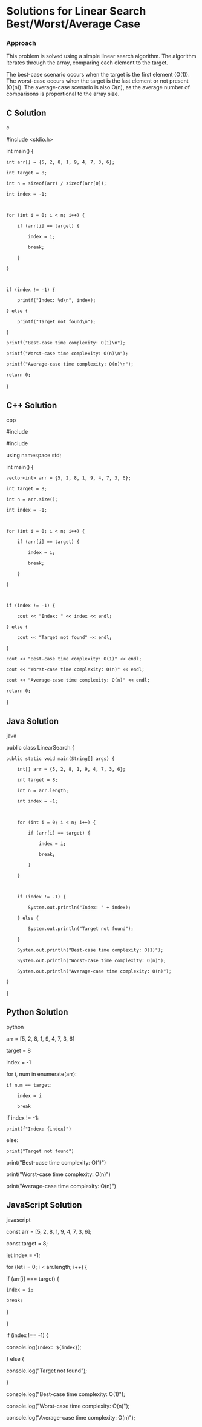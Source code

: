 # Solutions for Linear Search Best/Worst/Average Case

### Approach
This problem is solved using a simple linear search algorithm. The algorithm iterates through the array, comparing each element to the target.  
The best-case scenario occurs when the target is the first element (O(1)). The worst-case occurs when the target is the last element or not present (O(n)). The average-case scenario is also O(n), as the average number of comparisons is proportional to the array size.

## C Solution
c
#include <stdio.h>

int main() {
    int arr[] = {5, 2, 8, 1, 9, 4, 7, 3, 6};
    int target = 8;
    int n = sizeof(arr) / sizeof(arr[0]);
    int index = -1;

    for (int i = 0; i < n; i++) {
        if (arr[i] == target) {
            index = i;
            break;
        }
    }

    if (index != -1) {
        printf("Index: %d\n", index);
    } else {
        printf("Target not found\n");
    }
    printf("Best-case time complexity: O(1)\n");
    printf("Worst-case time complexity: O(n)\n");
    printf("Average-case time complexity: O(n)\n");
    return 0;
}


## C++ Solution
cpp
#include <iostream>
#include <vector>

using namespace std;

int main() {
    vector<int> arr = {5, 2, 8, 1, 9, 4, 7, 3, 6};
    int target = 8;
    int n = arr.size();
    int index = -1;

    for (int i = 0; i < n; i++) {
        if (arr[i] == target) {
            index = i;
            break;
        }
    }

    if (index != -1) {
        cout << "Index: " << index << endl;
    } else {
        cout << "Target not found" << endl;
    }
    cout << "Best-case time complexity: O(1)" << endl;
    cout << "Worst-case time complexity: O(n)" << endl;
    cout << "Average-case time complexity: O(n)" << endl;
    return 0;
}


## Java Solution
java
public class LinearSearch {
    public static void main(String[] args) {
        int[] arr = {5, 2, 8, 1, 9, 4, 7, 3, 6};
        int target = 8;
        int n = arr.length;
        int index = -1;

        for (int i = 0; i < n; i++) {
            if (arr[i] == target) {
                index = i;
                break;
            }
        }

        if (index != -1) {
            System.out.println("Index: " + index);
        } else {
            System.out.println("Target not found");
        }
        System.out.println("Best-case time complexity: O(1)");
        System.out.println("Worst-case time complexity: O(n)");
        System.out.println("Average-case time complexity: O(n)");
    }
}


## Python Solution
python
arr = [5, 2, 8, 1, 9, 4, 7, 3, 6]
target = 8

index = -1
for i, num in enumerate(arr):
    if num == target:
        index = i
        break

if index != -1:
    print(f"Index: {index}")
else:
    print("Target not found")
print("Best-case time complexity: O(1)")
print("Worst-case time complexity: O(n)")
print("Average-case time complexity: O(n)")


## JavaScript Solution
javascript
const arr = [5, 2, 8, 1, 9, 4, 7, 3, 6];
const target = 8;

let index = -1;
for (let i = 0; i < arr.length; i++) {
  if (arr[i] === target) {
    index = i;
    break;
  }
}

if (index !== -1) {
  console.log(`Index: ${index}`);
} else {
  console.log("Target not found");
}
console.log("Best-case time complexity: O(1)");
console.log("Worst-case time complexity: O(n)");
console.log("Average-case time complexity: O(n)");

